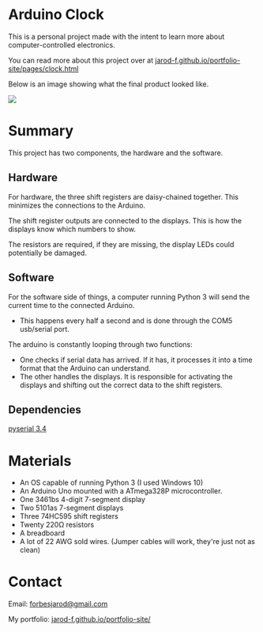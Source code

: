 # Arduino Clock
This is a personal project made with the intent to learn more about computer-controlled electronics.

You can read more about this project over at <a href="jarod-f.github.io/portfolio-site/pages/clock.html">jarod-f.github.io/portfolio-site/pages/clock.html</a>

Below is an image showing what the final product looked like.

<img style="max-height: 350px;" src="https://jarod-f.github.io/portfolio-site/media/clock/clock-turned-on.jpg">

# Summary
This project has two components, the hardware and the software.

## Hardware
For hardware, the three shift registers are daisy-chained together.  This minimizes the connections to the Arduino.

The shift register outputs are connected to the displays.  This is how the displays know which numbers to show.

The resistors are required, if they are missing, the display LEDs could potentially be damaged.

## Software
For the software side of things, a computer running Python 3 will send the current time to the connected Arduino.
- This happens every half a second and is done through the COM5 usb/serial port.

The arduino is constantly looping through two functions:
- One checks if serial data has arrived.  If it has, it processes it into a time format that the Arduino can understand.
- The other handles the displays.  It is responsible for activating the displays and shifting out the correct data to the shift registers.

## Dependencies
<a href="https://pypi.org/project/pyserial/">pyserial 3.4</a>

# Materials
- An OS capable of running Python 3 (I used Windows 10)
- An Arduino Uno mounted with a ATmega328P microcontroller.
- One 3461bs 4-digit 7-segment display
- Two 5101as 7-segment displays
- Three 74HC595 shift registers
- Twenty 220Ω resistors
- A breadboard
- A lot of 22 AWG sold wires. (Jumper cables will work, they're just not as clean)


# Contact
Email: forbesjarod@gmail.com

My portfolio: <a href="https://jarod-f.github.io/portfolio-site/">jarod-f.github.io/portfolio-site/</a>
